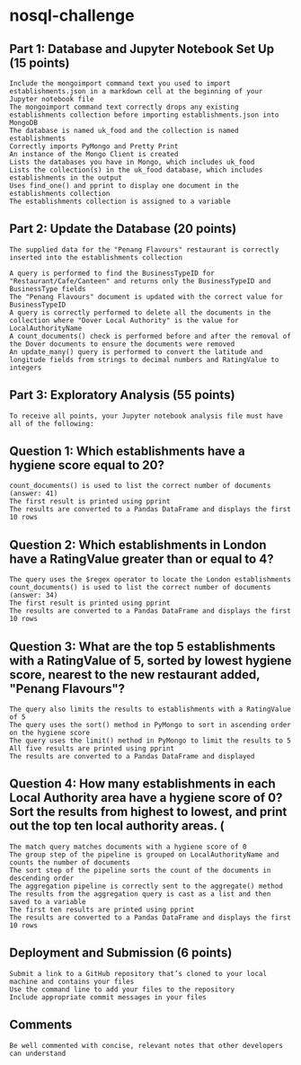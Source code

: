 # nosql-challenge

## Part 1: Database and Jupyter Notebook Set Up (15 points)
```To receive all points, your Jupyter notebook setup file must have all of the following:
Include the mongoimport command text you used to import establishments.json in a markdown cell at the beginning of your Jupyter notebook file  
The mongoimport command text correctly drops any existing establishments collection before importing establishments.json into MongoDB 
The database is named uk_food and the collection is named establishments  
Correctly imports PyMongo and Pretty Print 
An instance of the Mongo Client is created  
Lists the databases you have in Mongo, which includes uk_food  
Lists the collection(s) in the uk_food database, which includes establishments in the output 
Uses find_one() and pprint to display one document in the establishments collection  
The establishments collection is assigned to a variable  
```

## Part 2: Update the Database (20 points)
```To receive all points, your Jupyter notebook setup file must have all of the following:
The supplied data for the "Penang Flavours" restaurant is correctly inserted into the establishments collection  

A query is performed to find the BusinessTypeID for "Restaurant/Cafe/Canteen" and returns only the BusinessTypeID and BusinessType fields  
The "Penang Flavours" document is updated with the correct value for BusinessTypeID  
A query is correctly performed to delete all the documents in the collection where "Dover Local Authority" is the value for LocalAuthorityName  
A count_documents() check is performed before and after the removal of the Dover documents to ensure the documents were removed  
An update_many() query is performed to convert the latitude and longitude fields from strings to decimal numbers and RatingValue to integers
```

## Part 3: Exploratory Analysis (55 points)
```To receive all points, your Jupyter notebook analysis file must have all of the following:```

## Question 1: Which establishments have a hygiene score equal to 20?  

```A query is correctly performed to find the establishments with a hygiene score of 20  
count_documents() is used to list the correct number of documents (answer: 41)  
The first result is printed using pprint  
The results are converted to a Pandas DataFrame and displays the first 10 rows
```

## Question 2: Which establishments in London have a RatingValue greater than or equal to 4?  

```A query is correctly performed to find the establishments in London with a RatingValue greater than or equal to 4  
The query uses the $regex operator to locate the London establishments 
count_documents() is used to list the correct number of documents (answer: 34)  
The first result is printed using pprint 
The results are converted to a Pandas DataFrame and displays the first 10 rows
```

## Question 3: What are the top 5 establishments with a RatingValue of 5, sorted by lowest hygiene score, nearest to the new restaurant added, "Penang Flavours"? 

```A query is correctly performed to find the establishments within 0.01 degree of the "Penang Flavours" restaurant 
The query also limits the results to establishments with a RatingValue of 5  
The query uses the sort() method in PyMongo to sort in ascending order on the hygiene score  
The query uses the limit() method in PyMongo to limit the results to 5  
All five results are printed using pprint  
The results are converted to a Pandas DataFrame and displayed
```

## Question 4: How many establishments in each Local Authority area have a hygiene score of 0? Sort the results from highest to lowest, and print out the top ten local authority areas. (

```An aggregation pipeline is built to include a match query, group, and sort  
The match query matches documents with a hygiene score of 0  
The group step of the pipeline is grouped on LocalAuthorityName and counts the number of documents  
The sort step of the pipeline sorts the count of the documents in descending order  
The aggregation pipeline is correctly sent to the aggregate() method  
The results from the aggregation query is cast as a list and then saved to a variable  
The first ten results are printed using pprint  
The results are converted to a Pandas DataFrame and displays the first 10 rows
```

## Deployment and Submission (6 points)
```To receive all points, you must:
Submit a link to a GitHub repository that’s cloned to your local machine and contains your files 
Use the command line to add your files to the repository 
Include appropriate commit messages in your files
```

## Comments
```To receive all points, your code must:
Be well commented with concise, relevant notes that other developers can understand
```
